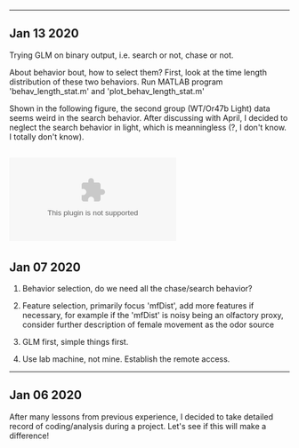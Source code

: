 --------------
Jan 13 2020
--------------
Trying GLM on binary output, i.e. search or not, chase or not. 

About behavior bout, how to select them? First, look at the time length distribution of these two behaviors. Run MATLAB program 'behav_length_stat.m' and 'plot_behav_length_stat.m'

Shown in the following figure, the second group (WT/Or47b Light) data seems weird in the search behavior. After discussing with April, I decided to neglect the search behavior in light, which is meanningless (?, I don't know. I totally don't know).

![](bout_length_stat.eps)
--------------
Jan 07 2020
--------------

1. Behavior selection, do we need all the chase/search behavior?

2. Feature selection, primarily focus 'mfDist', add more features if necessary, for example if the 'mfDist' is noisy being an olfactory proxy, consider further description of female movement as the odor source 

3. GLM first, simple things first.

4. Use lab machine, not mine. Establish the remote access.


--------------
Jan 06 2020
--------------
After many lessons from previous experience, I decided to take detailed record of coding/analysis during a project. Let's see if this will make a difference!
